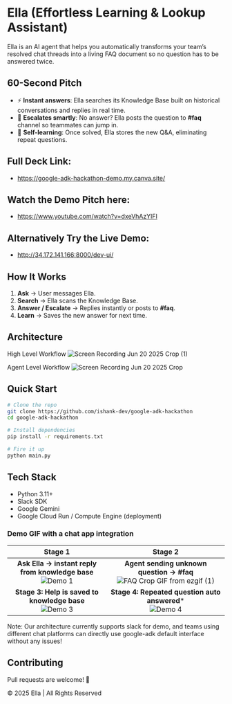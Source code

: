 # Ella (Effortless Learning & Lookup Assistant)

Ella is an AI agent that helps you automatically transforms your team’s resolved chat threads into a living FAQ document so no question has to be answered twice.

## 60-Second Pitch
- ⚡ **Instant answers**: Ella searches its Knowledge Base built on historical conversations and replies in real time.
- 🙋 **Escalates smartly**: No answer? Ella posts the question to **#faq** channel so teammates can jump in.
- 🧠 **Self-learning**: Once solved, Ella stores the new Q&A, eliminating repeat questions.

## Full Deck Link:
- https://google-adk-hackathon-demo.my.canva.site/
## Watch the Demo Pitch here:
- https://www.youtube.com/watch?v=dxeVhAzYlFI
## Alternatively Try the Live Demo:
- http://34.172.141.166:8000/dev-ui/

## How It Works
1. **Ask** → User messages Ella.
2. **Search** → Ella scans the Knowledge Base.
3. **Answer / Escalate** → Replies instantly or posts to **#faq**.
4. **Learn** → Saves the new answer for next time.


## Architecture
High Level Workflow
![Screen Recording Jun 20 2025 Crop (1)](https://github.com/user-attachments/assets/b1249aa4-bdaa-4c1e-95cf-2a95d905f8eb)

Agent Level Workflow
![Screen Recording Jun 20 2025 Crop](https://github.com/user-attachments/assets/ec15a845-1600-467a-9552-f169577cad70)

## Quick Start
```bash
# Clone the repo
git clone https://github.com/ishank-dev/google-adk-hackathon
cd google-adk-hackathon

# Install dependencies
pip install -r requirements.txt 

# Fire it up
python main.py
```

## Tech Stack
- Python 3.11+
- Slack SDK
- Google Gemini
- Google Cloud Run / Compute Engine (deployment)

### Demo GIF with a chat app integration
| Stage 1 | Stage 2 |
|:---:|:---:|
| **Ask Ella → instant reply from knowledge base**![Demo 1](https://github.com/user-attachments/assets/f3470e94-80a7-4c12-b2b4-3ff4f8c5006b) | **Agent sending unknown question  → #faq**![FAQ Crop GIF from ezgif (1)](https://github.com/user-attachments/assets/4a48e900-a6ee-4e74-9d60-fbb0a7dbdea1)
| **Stage 3: Help is saved to knowledge base**<br>![Demo 3](https://github.com/user-attachments/assets/b757d16d-54f5-4a9f-8a60-669cf6ebeb71) <br>| **Stage 4: Repeated question auto answered***<br>![Demo 4](https://github.com/user-attachments/assets/80332381-f490-482c-9ce0-cddbe0513066) |

Note: Our architecture currently supports slack for demo, and teams using different chat platforms can directly use google-adk default interface without any issues!

## Contributing
Pull requests are welcome! 🌟


© 2025 Ella | All Rights Reserved
